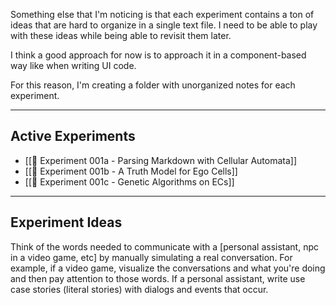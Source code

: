 Something else that I'm noticing is that each experiment contains a ton of ideas that are hard to organize in a single text file. I need to be able to play with these ideas while being able to revisit them later.

I think a good approach for now is to approach it in a component-based way like when writing UI code.

For this reason, I'm creating a folder with unorganized notes for each experiment.

---

## Active Experiments

- [[🔬 Experiment 001a - Parsing Markdown with Cellular Automata]]
- [[🔬 Experiment 001b - A Truth Model for Ego Cells]]
- [[🔬 Experiment 001c - Genetic Algorithms on ECs]]

--- 

## Experiment Ideas

Think of the words needed to communicate with a [personal assistant, npc in a video game, etc] by manually simulating a real conversation. For example, if a video game, visualize the conversations and what you're doing and then pay attention to those words. If a personal assistant, write use case stories (literal stories) with dialogs and events that occur.